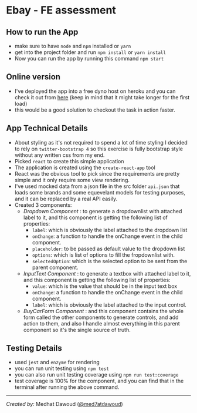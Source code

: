 # Ebay - FE assessment

## How to run the App
* make sure to have `node` and `npm` installed or `yarn`
* get into the project folder and run `npm install` or `yarn install`
* Now you can run the app by running this command `npm start`

## Online version 
- I've deployed the app into a free dyno host on heroku and you can check it out from [here](https://ebay-buy-car.herokuapp.com) (keep in mind that it might take longer for the first load)
- this would be a good solution to checkout the task in action faster.

## App Technical Details
* About styling as it's not required to spend a lot of time styling I decided to rely on `twitter-bootstrap 4` so this exercise is fully bootstrap style without any written css from my end.
* Picked `react` to create this simple application
* The application is created using the `create-react-app` tool
* React was the obvious tool to pick since the requirements are pretty simple and it only require some view rendering.
* I've used mocked data from a json file in the src folder `api.json` that loads some brands and some equevelant models for testing purposes, and it can be replaced by a real API easily.
* Created 3 components:
  * _Dropdown Component_ : to generate a dropdownlist with attached label to it, and this component is getting the following list of properties:
    - `label`: which is obviously the label attached to the dropdown list
    - `onChange`: a function to handle the onChange event in the child component.
    - `placeholder`: to be passed as default value to the dropdown list
    - `options`: which is list of options to fill the fropdownlist with.
    - `selectedOption`: which is the selected option to be sent from the parent component.
  * _InputText Component_ : to generate a textbox with attached label to it, and this component is getting the following list of properties:
    - `value`: which is the value that should be in the input text box
    - `onChange`: a function to handle the onChange event in the child component.
    - `label`: which is obviously the label attached to the input control.
  * _BuyCarForm Component_ : and this component contains the whole form called the other components to generate controls, and add action to them, and also I handle almost everything in this parent component so it's the single source of truth.

## Testing Details
* used `jest` and `enzyme` for rendering
* you can run unit testing using `npm test`
* you can also run unit testing coverage using `npm run test:coverage`
* test coverage is 100% for the component, and you can find that in the terminal after running the above command.

---
_Created by:_ Medhat Dawoud ([@med7atdawoud](https://twitter.com/Med7atDawoud))